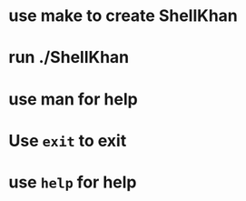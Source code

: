 # use make to create ShellKhan

# run ./ShellKhan

# use man <command> for help



# Use `exit` to exit
# use ``help`` for help
